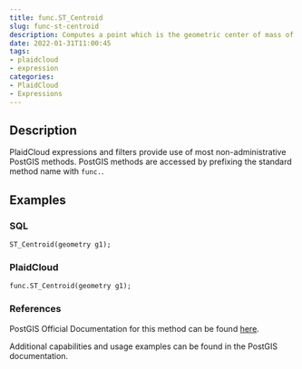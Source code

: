 ```yaml
---
title: func.ST_Centroid
slug: func-st-centroid
description: Computes a point which is the geometric center of mass of a geometry
date: 2022-01-31T11:00:45
tags:
- plaidcloud
- expression
categories:
- PlaidCloud
- Expressions
---
```



## Description


PlaidCloud expressions and filters provide use of most non-administrative PostGIS methods. PostGIS methods are accessed by prefixing the standard method name with `func.`.



## Examples


### SQL



```
ST_Centroid(geometry g1); 
```


### PlaidCloud



```
func.ST_Centroid(geometry g1); 
```


### References


PostGIS Official Documentation for this method can be found [here](https://postgis.net/docs/manual-3.1/ST_Centroid.html).



Additional capabilities and usage examples can be found in the PostGIS documentation.

